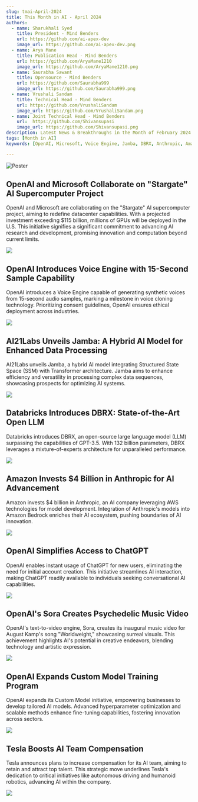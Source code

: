 ```yaml
---
slug: tmai-April-2024
title: This Month in AI - April 2024
authors:
  - name: Sharukhali Syed
    title: President - Mind Benders
    url: https://github.com/ai-apex-dev
    image_url: https://github.com/ai-apex-dev.png 
  - name: Arya Mane
    title: Publication Head - Mind Benders
    url: https://github.com/AryaMane1210
    image_url: https://github.com/AryaMane1210.png
  - name: Saurabha Sawant
    title: Opensource - Mind Benders
    url: https://github.com/Saurabha999
    image_url: https://github.com/Saurabha999.png
  - name: Vrushali Sandam
    title: Technical Head - Mind Benders
    url: https://github.com/VrushaliSandam
    image_url: https://github.com/VrushaliSandam.png
  - name: Joint Technical Head - Mind Benders
    url:  https://github.com/Shivansupasi
    image_url: https://github.com/Shivansupasi.png
description: Latest News & Breakthroughs in the Month of February 2024 in AI.
tags: [Month in AI]
keywords: [OpenAI, Microsoft, Voice Engine, Jamba, DBRX, Anthropic, Amazon, ChatGPT, Sora, Tesla, AI advancements, Voice cloning, Data processing, Custom models, Elon Musk]

---
```


![Poster](poster.png)

## OpenAI and Microsoft Collaborate on "Stargate" AI Supercomputer Project
OpenAI and Microsoft are collaborating on the "Stargate" AI supercomputer project, aiming to redefine datacenter capabilities. With a projected investment exceeding $115 billion, millions of GPUs will be deployed in the U.S. This initiative signifies a significant commitment to advancing AI research and development, promising innovation and computation beyond current limits.

![](stargate.png)

## OpenAI Introduces Voice Engine with 15-Second Sample Capability
OpenAI introduces a Voice Engine capable of generating synthetic voices from 15-second audio samples, marking a milestone in voice cloning technology. Prioritizing consent guidelines, OpenAI ensures ethical deployment across industries.

![](open_ai.png)


## AI21Labs Unveils Jamba: A Hybrid AI Model for Enhanced Data Processing
AI21Labs unveils Jamba, a hybrid AI model integrating Structured State Space (SSM) with Transformer architecture. Jamba aims to enhance efficiency and versatility in processing complex data sequences, showcasing prospects for optimizing AI systems.

![](ai21.png)

## Databricks Introduces DBRX: State-of-the-Art Open LLM
Databricks introduces DBRX, an open-source large language model (LLM) surpassing the capabilities of GPT-3.5. With 132 billion parameters, DBRX leverages a mixture-of-experts architecture for unparalleled performance.

![](databricks.png)


## Amazon Invests $4 Billion in Anthropic for AI Advancement
Amazon invests $4 billion in Anthropic, an AI company leveraging AWS technologies for model development. Integration of Anthropic's models into Amazon Bedrock enriches their AI ecosystem, pushing boundaries of AI innovation.

![](amazon.png)

## OpenAI Simplifies Access to ChatGPT
OpenAI enables instant usage of ChatGPT for new users, eliminating the need for initial account creation. This initiative streamlines AI interaction, making ChatGPT readily available to individuals seeking conversational AI capabilities.

![](open_ai.png)


## OpenAI's Sora Creates Psychedelic Music Video
OpenAI's text-to-video engine, Sora, creates its inaugural music video for August Kamp's song "Worldweight," showcasing surreal visuals. This achievement highlights AI's potential in creative endeavors, blending technology and artistic expression.

![](ai_sora.jpg)


## OpenAI Expands Custom Model Training Program
OpenAI expands its Custom Model initiative, empowering businesses to develop tailored AI models. Advanced hyperparameter optimization and scalable methods enhance fine-tuning capabilities, fostering innovation across sectors.

![](open_ai.png)


## Tesla Boosts AI Team Compensation
Tesla announces plans to increase compensation for its AI team, aiming to retain and attract top talent. This strategic move underlines Tesla's dedication to critical initiatives like autonomous driving and humanoid robotics, advancing AI within the company.

![](tesla.png)


[^1]:[Stargate]( https://www.tomshardware.com/tech-industry/artificial-intelligence/openai-and-microsoft-reportedly-planning-dollar100-billion-datacenter-project-for-an-ai-supercomputer)

[^2]:[Open ai voice generation ai model](https://www.theverge.com/2024/3/29/24115701/openai-voice-generation-ai-model)

[^3]:[AI21 labs](https://www.ai21.com/jamba)

[^4]:[atabricks](https://www.databricks.com/blog/introducing-dbrx-new-state-art-open-llm)

[^5]:[Amazon Anthropic ai investment](https://www.aboutamazon.com/news/company-news/amazon-anthropic-ai-investment)

[^6]:[Chat GPT](https://openai.com/blog/start-using-chatgpt-instantly)

[^7]:[open ai sora](https://www.techradar.com/computing/artificial-intelligence/openais-sora-just-made-its-first-music-video-and-its-like-a-psychedelic-trip)

[^8]:[open ai custom training model](https://techcrunch.com/2024/04/04/openai-expands-its-custom-model-training-program/)

[^9]:[Tesla Increase in ai team compensation](https://www.teslarati.com/tesla-increasing-ai-team-compensation-elon-musk/)
